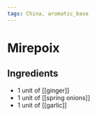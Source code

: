 ```yaml
---
tags: China, aromatic_base
---
```

# Mirepoix

## Ingredients

- 1 unit of [[ginger]]
- 1 unit of [[spring onions]]
- 1 unit of [[garlic]]
